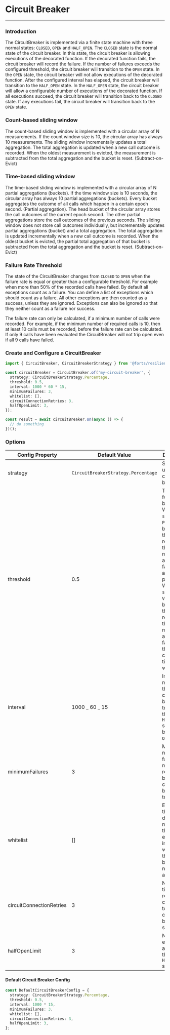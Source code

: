 # Circuit Breaker

---

### Introduction

The CircuitBreaker is implemented via a finite state machine with three normal states: `CLOSED`, `OPEN` and `HALF_OPEN`. The `CLOSED` state is the normal state of the circuit breaker. In this state, the circuit breaker is allowing executions of the decorated function. If the decorated function fails, the circuit breaker will record the failure. If the number of failures exceeds the configured threshold, the circuit breaker will transition to the `OPEN` state. In the `OPEN` state, the circuit breaker will not allow executions of the decorated function. After the configured interval has elapsed, the circuit breaker will transition to the `HALF_OPEN` state. In the `HALF_OPEN` state, the circuit breaker will allow a configurable number of executions of the decorated function. If all executions succeed, the circuit breaker will transition back to the `CLOSED` state. If any executions fail, the circuit breaker will transition back to the `OPEN` state.

### Count-based sliding window

The count-based sliding window is implemented with a circular array of N measurements.
If the count window size is 10, the circular array has always 10 measurements.
The sliding window incrementally updates a total aggregation. The total aggregation is updated when a new call outcome is recorded. When the oldest measurement is evicted, the measurement is subtracted from the total aggregation and the bucket is reset. (Subtract-on-Evict)

### Time-based sliding window

The time-based sliding window is implemented with a circular array of N partial aggregations (buckets).
If the time window size is 10 seconds, the circular array has always 10 partial aggregations (buckets). Every bucket aggregates the outcome of all calls which happen in a certain epoch second. (Partial aggregation). The head bucket of the circular array stores the call outcomes of the current epoch second. The other partial aggregations store the call outcomes of the previous seconds.
The sliding window does not store call outcomes individually, but incrementally updates partial aggregations (bucket) and a total aggregation.
The total aggregation is updated incrementally when a new call outcome is recorded. When the oldest bucket is evicted, the partial total aggregation of that bucket is subtracted from the total aggregation and the bucket is reset. (Subtract-on-Evict)

### Failure Rate Threshold

The state of the CircuitBreaker changes from `CLOSED` to `OPEN` when the failure rate is equal or greater than a configurable threshold. For example when more than 50% of the recorded calls have failed.
By default all exceptions count as a failure. You can define a list of exceptions which should count as a failure. All other exceptions are then counted as a success, unless they are ignored. Exceptions can also be ignored so that they neither count as a failure nor success.

The failure rate can only be calculated, if a minimum number of calls were recorded. For example, if the minimum number of required calls is 10, then at least 10 calls must be recorded, before the failure rate can be calculated. If only 9 calls have been evaluated the CircuitBreaker will not trip open even if all 9 calls have failed.

### Create and Configure a CircuitBreaker

```typescript
import { CircuitBreaker, CircuitBreakerStrategy } from '@forts/resilience4ts-circuit-breaker';

const circuitBreaker = CircuitBreaker.of('my-circuit-breaker', {
  strategy: CircuitBreakerStrategy.Percentage,
  threshold: 0.5,
  interval: 1000 * 60 * 15,
  minimumFailures: 3,
  whitelist: [],
  circuitConnectionRetries: 3,
  halfOpenLimit: 3,
});

const result = await circuitBreaker.on(async () => {
  // do something
})();
```

### Options

| Config Property          | Default Value                       | Description                                                                                                                                                                                                                                                                |
| ------------------------ | ----------------------------------- | -------------------------------------------------------------------------------------------------------------------------------------------------------------------------------------------------------------------------------------------------------------------------- |
| strategy                 | `CircuitBreakerStrategy.Percentage` | Strategy to use for circuit breaker.                                                                                                                                                                                                                                       |
| threshold                | 0.5                                 | Threshold for circuit breaker. When `strategy` is `Percentage`-based, this threshold represents the maximum allowable failure rate as a percent. When `strategy` is `Volume`-based, this threshold represents the maximum allowable failures in the configured time window |
| interval                 | 1000 _ 60 _ 15                      | Interval in milliseconds that the circuit breaker will transition to the `HALF_OPEN` state after being in the `OPEN` state.                                                                                                                                                |
| minimumFailures          | 3                                   | Minimum number of failures that must be recorded before the circuit breaker can trip open.                                                                                                                                                                                 |
| whitelist                | []                                  | Error[]. If the decorated method throws an error that is in the whitelist, the circuit breaker will not record it as a failure.                                                                                                                                            |
| circuitConnectionRetries | 3                                   | Number of times to retry connecting to the circuit breaker store.                                                                                                                                                                                                          |
| halfOpenLimit            | 3                                   | Number of executions allowed in the `HALF_OPEN` state.                                                                                                                                                                                                                     |

#### Default Circuit Breaker Config

```typescript
const DefaultCircuitBreakerConfig = {
  strategy: CircuitBreakerStrategy.Percentage,
  threshold: 0.5,
  interval: 1000 * 15,
  minimumFailures: 3,
  whitelist: [],
  circuitConnectionRetries: 3,
  halfOpenLimit: 3,
};
```
